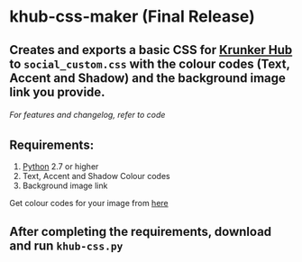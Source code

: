 # khub-css-maker (Final Release)

## Creates and exports a basic CSS for [Krunker Hub](https://krunker.io/social.html) to `social_custom.css` with the colour codes (Text, Accent and Shadow) and the background image link you provide.

###### For features and changelog, refer to code

## Requirements:
1. [Python](https://python.org/downloads/) 2.7 or higher
2. Text, Accent and Shadow Colour codes
3. Background image link

Get colour codes for your image from [here](https://imagecolorpicker.com/en)

## After completing the requirements, download and run `khub-css.py`
